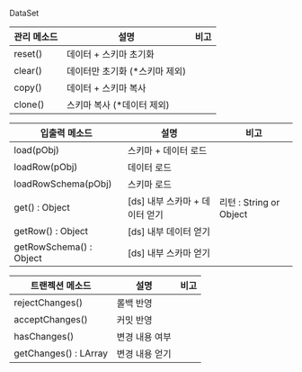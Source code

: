 DataSet


| 관리 메소드        |  설명         |  비고         |
| -------------     | ------------- | ------------- |
| reset()           | 데이터 + 스키마 초기화          |   |
| clear()           | 데이터만 초기화 (*스키마 제외)  |   |
| copy()            | 데이터 + 스키마 복사            |   |
| clone()           | 스키마 복사 (*데이터 제외)      |  |


| 입출력 메소드           |  설명         |  비고              |
| -------------         | ------------- | ----------------- |
| load(pObj)            | 스키마 + 데이터 로드               |   |
| loadRow(pObj)         | 데이터 로드                        |   |
| loadRowSchema(pObj)   | 스키마 로드                        |   |
| get() : Object<JSON>          | [ds] 내부 스카마 + 데이터 얻기      | 리턴 :  String or Object  |
| getRow() : Object<JSON>       | [ds] 내부 데이터 얻기              |   |
| getRowSchema() : Object<JSON> | [ds] 내부 스카마 얻기              |   |


| 트랜젝션 메소드        |  설명         |  비고          | 
| -------------         | ------------- | ------------- |
| rejectChanges()       | 롤백 반영  |   |
| acceptChanges()       | 커밋 반영  |   |
| hasChanges()          | 변경 내용 여부  |   |
| getChanges() : LArray | 변경 내용 얻기  |   |



